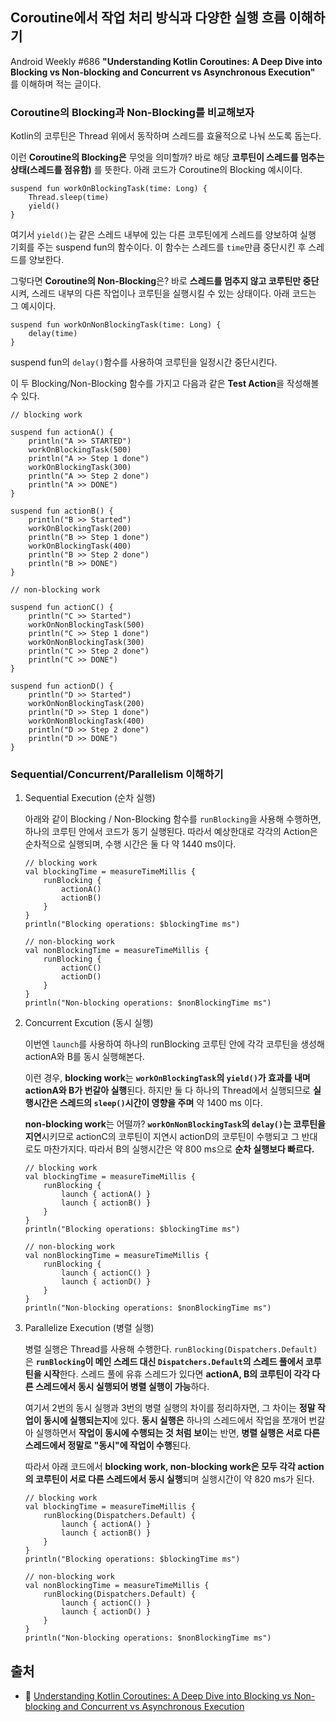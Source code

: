 ## Coroutine에서 작업 처리 방식과 다양한 실행 흐름 이해하기

Android Weekly #686 **"Understanding Kotlin Coroutines: A Deep Dive into Blocking vs Non-blocking and Concurrent vs Asynchronous Execution"** 를 이해하며 적는 글이다.

### Coroutine의 Blocking과 Non-Blocking를 비교해보자
Kotlin의 코루틴은 Thread 위에서 동작하며 스레드를 효율적으로 나눠 쓰도록 돕는다.  

이런 **Coroutine의 Blocking은** 무엇을 의미할까? 바로 해당 **코루틴이 스레드를 멈추는 상태(스레드를 점유함)** 를 뜻한다.
아래 코드가 Coroutine의 Blocking 예시이다.
```
suspend fun workOnBlockingTask(time: Long) {
    Thread.sleep(time)
    yield()
}
```
여기서 `yield()`는 같은 스레드 내부에 있는 다른 코루틴에게 스레드를 양보하여 실행 기회를 주는 suspend fun의 함수이다. 
이 함수는 스레드를 `time`만큼 중단시킨 후 스레드를 양보한다.  

그렇다면 **Coroutine의 Non-Blocking**은? 바로 **스레드를 멈추지 않고 코루틴만 중단**시켜, 
스레드 내부의 다른 작업이나 코루틴을 실행시킬 수 있는 상태이다.
아래 코드는 그 예시이다.
```
suspend fun workOnNonBlockingTask(time: Long) {
    delay(time)
}
```
suspend fun의 `delay()`함수를 사용하여 코루틴을 일정시간 중단시킨다.  

이 두 Blocking/Non-Blocking 함수를 가지고 다음과 같은 **Test Action**을 작성해볼 수 있다.
```
// blocking work

suspend fun actionA() {
    println("A >> STARTED")
    workOnBlockingTask(500)
    println("A >> Step 1 done")
    workOnBlockingTask(300)
    println("A >> Step 2 done")
    println("A >> DONE")
}

suspend fun actionB() {
    println("B >> Started")
    workOnBlockingTask(200)
    println("B >> Step 1 done")
    workOnBlockingTask(400)
    println("B >> Step 2 done")
    println("B >> DONE")
}

// non-blocking work

suspend fun actionC() {
    println("C >> Started")
    workOnNonBlockingTask(500)
    println("C >> Step 1 done")
    workOnNonBlockingTask(300)
    println("C >> Step 2 done")
    println("C >> DONE")
}

suspend fun actionD() {
    println("D >> Started")
    workOnNonBlockingTask(200)
    println("D >> Step 1 done")
    workOnNonBlockingTask(400)
    println("D >> Step 2 done")
    println("D >> DONE")
}
```

### Sequential/Concurrent/Parallelism 이해하기
1. Sequential Execution (순차 실행)
   
   아래와 같이 Blocking / Non-Blocking 함수를 `runBlocking`을 사용해 수행하면, 하나의 코루틴 안에서 코드가 동기 실행된다. 따라서 예상한대로 각각의 Action은 순차적으로 실행되며, 수행 시간은 둘 다 약 1440 ms이다.
    ```
    // blocking work
    val blockingTime = measureTimeMillis {
        runBlocking {
            actionA()
            actionB()
        }
    }
    println("Blocking operations: $blockingTime ms")
    
    // non-blocking work
    val nonBlockingTime = measureTimeMillis {
        runBlocking {
            actionC()
            actionD()
        }
    }
    println("Non-blocking operations: $nonBlockingTime ms")
    ```
2. Concurrent Excution (동시 실행)
   
    이번엔 `launch`를 사용하여 하나의 runBlocking 코루틴 안에 각각 코루틴을 생성해 actionA와 B를 동시 실행해본다.
    
    이런 경우, **blocking work**는 **`workOnBlockingTask`의 `yield()`가 효과를 내며 actionA와 B가 번갈아 실행**된다. 하지만 둘 다 하나의 Thread에서 실행되므로 **실행시간은 스레드의 `sleep()`시간이 영향을 주며** 약 1400 ms 이다.  
    
    **non-blocking work**는 어떨까? **`workOnNonBlockingTask`의 `delay()`는 코루틴을 지연**시키므로 actionC의 코루틴이 지연시 actionD의 코루틴이 수행되고 그 반대로도 마찬가지다. 따라서 B의 실행시간은 약 800 ms으로 **순차 실행보다 빠르다.**  
    ```
    // blocking work
    val blockingTime = measureTimeMillis {
        runBlocking {
            launch { actionA() }
            launch { actionB() }
        }
    }
    println("Blocking operations: $blockingTime ms")
    
    // non-blocking work
    val nonBlockingTime = measureTimeMillis {
        runBlocking {
            launch { actionC() }
            launch { actionD() }
        }
    }
    println("Non-blocking operations: $nonBlockingTime ms")
    ```
3. Parallelize Execution (병렬 실행)

   병렬 실행은 Thread를 사용해 수행한다. `runBlocking(Dispatchers.Default)`은 **`runBlocking`이 메인 스레드 대신 `Dispatchers.Default`의 스레드 풀에서 코루틴을 시작**한다. 스레드 풀에 유휴 스레드가 있다면 **actionA, B의 코루틴이 각각 다른 스레드에서 동시 실행되어 병렬 실행이 가능**하다.

   여기서 2번의 동시 실행과 3번의 병렬 실행의 차이를 정리하자면, 그 차이는 **정말 작업이 동시에 실행되는지**에 있다. **동시 실행은** 하나의 스레드에서 작업을 쪼개어 번갈아 실행하면서 **작업이 동시에 수행되는 것 처럼 보이**는 반면, **병렬 실행은 서로 다른 스레드에서 정말로 "동시"에 작업이 수행**된다.

   따라서 아래 코드에서 **blocking work, non-blocking work은 모두 각각 action의 코루틴이 서로 다른 스레드에서 동시 실행**되며 실행시간이 약 820 ms가 된다.

    ```
    // blocking work
    val blockingTime = measureTimeMillis {
        runBlocking(Dispatchers.Default) {
            launch { actionA() }
            launch { actionB() }
        }
    }
    println("Blocking operations: $blockingTime ms")
    
    // non-blocking work
    val nonBlockingTime = measureTimeMillis {
        runBlocking(Dispatchers.Default) {
            launch { actionC() }
            launch { actionD() }
        }
    }
    println("Non-blocking operations: $nonBlockingTime ms")
    ```
   
## 출처
- 🧩 [Understanding Kotlin Coroutines: A Deep Dive into Blocking vs Non-blocking and Concurrent vs Asynchronous Execution](https://proandroiddev.com/understanding-kotlin-coroutines-a-deep-dive-into-blocking-vs-non-blocking-and-concurrent-vs-7667dfe77fbb)
